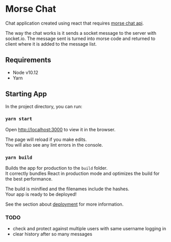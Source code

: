 # Morse Chat

Chat application created using react that requires [morse chat api](https://github.com/scaperoth/morsechatapi).

The way the chat works is it sends a socket message to the server with socket.io. The message sent is turned into morse code and returned to client where it is added to the message list. 

## Requirements
- Node v10.12
- Yarn

## Starting App

In the project directory, you can run:

### `yarn start`

Open [http://localhost:3000](http://localhost:3000) to view it in the browser.

The page will reload if you make edits.<br>
You will also see any lint errors in the console.

### `yarn build`

Builds the app for production to the `build` folder.<br>
It correctly bundles React in production mode and optimizes the build for the best performance.

The build is minified and the filenames include the hashes.<br>
Your app is ready to be deployed!

See the section about [deployment](https://facebook.github.io/create-react-app/docs/deployment) for more information.

### TODO

- check and protect against multiple users with same username logging in
- clear history after so many messages
